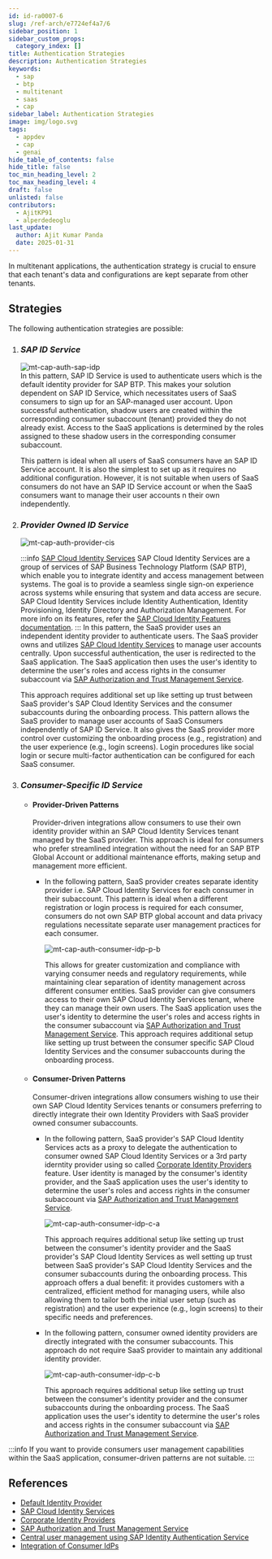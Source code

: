 ```yaml
---
id: id-ra0007-6
slug: /ref-arch/e7724ef4a7/6
sidebar_position: 1
sidebar_custom_props:
  category_index: []
title: Authentication Strategies
description: Authentication Strategies
keywords:
  - sap
  - btp
  - multitenant
  - saas
  - cap
sidebar_label: Authentication Strategies
image: img/logo.svg
tags:
  - appdev
  - cap
  - genai
hide_table_of_contents: false
hide_title: false
toc_min_heading_level: 2
toc_max_heading_level: 4
draft: false
unlisted: false
contributors:
  - AjitKP91
  - alperdedeoglu
last_update:
  author: Ajit Kumar Panda
  date: 2025-01-31
---
```


In multitenant applications, the authentication strategy is crucial to ensure that each tenant's data and configurations are kept separate from other tenants. 

## Strategies
The following authentication strategies are possible:

1.  ### _SAP ID Service_
    ![mt-cap-auth-sap-idp](./images/mt-cap-auth-sap-idp.svg)   
    In this pattern, SAP ID Service is used to authenticate users which is the default identity provider for SAP BTP. This makes your solution dependent on SAP ID Service, which necessitates users of SaaS consumers to sign up for an SAP-managed user account. Upon successful authentication, shadow users are created within the corresponding consumer subaccount (tenant) provided they do not already exist. Access to the SaaS applications is determined by the roles assigned to these shadow users in the corresponding consumer subaccount.

    This pattern is ideal when all users of SaaS consumers have an SAP ID Service account. It is also the simplest to set up as it requires no additional configuration. However, it is not suitable when users of SaaS consumers do not have an SAP ID Service account or when the SaaS consumers want to manage their user accounts n their own independently.
2.  ### _Provider Owned ID Service_
    ![mt-cap-auth-provider-cis](./images/mt-cap-auth-provider-cis.svg)

    :::info [SAP Cloud Identity Services](https://discovery-center.cloud.sap/serviceCatalog/cloud-identity-services?region=all)
    SAP Cloud Identity Services are a group of services of SAP Business Technology Platform (SAP BTP), which enable you to integrate identity and access management between systems. The goal is to provide a seamless single sign-on experience across systems while ensuring that system and data access are secure. SAP Cloud Identity Services include Identity Authentication, Identity Provisioning, Identity Directory and Authorization Management. For more info on its features, refer the [SAP Cloud Identity Features documentation](https://help.sap.com/docs/cloud-identity-services/cloud-identity-services/what-is-identity-authentication#features).
    :::
    In this pattern, the SaaS provider uses an independent identity provider to authenticate users. The SaaS provider owns and utilizes [SAP Cloud Identity Services](https://discovery-center.cloud.sap/serviceCatalog/cloud-identity-services?region=all) to manage user accounts centrally. Upon successful authentication, the user is redirected to the SaaS application. The SaaS application then uses the user's identity to determine the user's roles and access rights in the consumer subaccount via [SAP Authorization and Trust Management Service](https://discovery-center.cloud.sap/serviceCatalog/authorization-and-trust-management-service?region=all). 
  
    This approach requires additional set up like setting up trust between SaaS provider's SAP Cloud Identity Services and the consumer subaccounts during the onboarding process. This pattern allows the SaaS provider to manage user accounts of SaaS Consumers independently of SAP ID Service. It also gives the SaaS provider more control over customizing the onboarding process (e.g., registration) and the user experience (e.g., login screens). Login procedures like social login or secure multi-factor authentication can be configured for each SaaS consumer.

3.  ### _Consumer-Specific ID Service_
    - #### Provider-Driven Patterns   
      Provider-driven integrations allow consumers to use their own identity provider within an SAP Cloud Identity Services tenant managed by the SaaS provider. This approach is ideal for consumers who prefer streamlined integration without the need for an SAP BTP Global Account or additional maintenance efforts, making setup and management more efficient.

      - 
        In the following pattern, SaaS provider creates separate identity provider i.e. SAP Cloud Identity Services for each consumer in their subaccount. This pattern is ideal when a different registration or login process is required for each consumer, consumers do not own SAP BTP global account and data privacy regulations necessitate separate user management practices for each consumer. 
        
        ![mt-cap-auth-consumer-idp-p-b](./images/mt-cap-auth-consumer-idp-p-b.svg)
        
        This allows for greater customization and compliance with varying consumer needs and regulatory requirements, while maintaining clear separation of identity management across different consumer entities. SaaS provider can give consumers access to their own SAP Cloud Identity Services tenant, where they can manage their own users. The SaaS application uses the user's identity to determine the user's roles and access rights in the consumer subaccount via [SAP Authorization and Trust Management Service](https://discovery-center.cloud.sap/serviceCatalog/authorization-and-trust-management-service?region=all). This approach requires additional setup like setting up trust between the consumer specific SAP Cloud Identity Services and the consumer subaccounts during the onboarding process. 
        
    - #### Consumer-Driven Patterns     
      Consumer-driven integrations allow consumers wishing to use their own SAP Cloud Identity Services tenants or consumers preferring to directly integrate their own Identity Providers with SaaS provider owned consumer subaccounts.
      
      - 
        In the following pattern, SaaS provider's SAP Cloud Identity Services acts as a proxy to delegate the authentication to consumer owned SAP Cloud Identity Services or a  3rd party iderntity provider using so called [Corporate Identity Providers](https://help.sap.com/docs/cloud-identity-services/cloud-identity-services/corporate-identity-providers) feature. User identity is managed by the consumer's identity provider, and the SaaS application uses the user's identity to determine the user's roles and access rights in the consumer subaccount via [SAP Authorization and Trust Management Service](https://discovery-center.cloud.sap/serviceCatalog/authorization-and-trust-management-service?region=all).

        ![mt-cap-auth-consumer-idp-c-a](./images/mt-cap-auth-consumer-idp-c-a.svg)
      
        This approach requires additional setup like setting up trust between the consumer's identity provider and the SaaS provider's SAP Cloud Identity Services as well setting up trust between SaaS provider's SAP Cloud Identity Services and the consumer subaccounts during the onboarding process. This approach offers a dual benefit: it provides customers with a centralized, efficient method for managing users, while also allowing them to tailor both the initial user setup (such as registration) and the user experience (e.g., login screens) to their specific needs and preferences.
        
      - 
        In the following pattern, consumer owned identity providers are directly integrated with the consumer subaccounts. This approach do not require SaaS provider to maintain any additional identity provider.
      
        ![mt-cap-auth-consumer-idp-c-b](./images/mt-cap-auth-consumer-idp-c-b.svg)

        This approach requires additional setup like setting up trust between the consumer's identity provider and the consumer subaccounts during the onboarding process. The SaaS application uses the user's identity to determine the user's roles and access rights in the consumer subaccount via [SAP Authorization and Trust Management Service](https://discovery-center.cloud.sap/serviceCatalog/authorization-and-trust-management-service?region=all).
        
:::info 
If you want to provide consumers user management capabilities within the SaaS application, consumer-driven patterns are not suitable.
:::

## References
- [Default Identity Provider](https://help.sap.com/docs/btp/sap-business-technology-platform/default-identity-provider)
- [SAP Cloud Identity Services](https://discovery-center.cloud.sap/serviceCatalog/cloud-identity-services?region=all)
- [Corporate Identity Providers](https://help.sap.com/docs/cloud-identity-services/cloud-identity-services/corporate-identity-providers)
- [SAP Authorization and Trust Management Service](https://discovery-center.cloud.sap/serviceCatalog/authorization-and-trust-management-service?region=all)
- [Central user management using SAP Identity Authentication Service](https://github.com/SAP-samples/btp-cap-multitenant-saas/blob/main/docu/3-advanced/2-central-user-management-ias/README.md)
- [Integration of Consumer IdPs](https://github.com/SAP-samples/btp-cap-multitenant-saas/blob/main/docu/4-expert/integrate-consumers-idp/README.md)